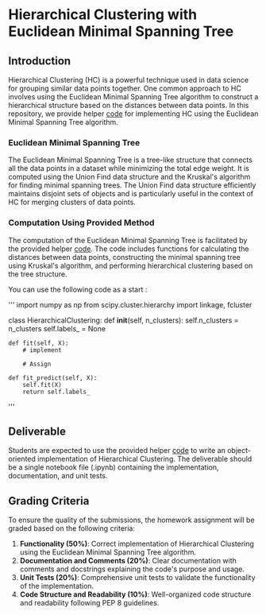 # Hierarchical Clustering with Euclidean Minimal Spanning Tree

## Introduction
Hierarchical Clustering (HC) is a powerful technique used in data science for grouping similar data points together. One common approach to HC involves using the Euclidean Minimal Spanning Tree algorithm to construct a hierarchical structure based on the distances between data points. In this repository, we provide helper [code](https://github.com/USFCA-MSDS/MSDS_689/blob/main/notebooks/hierarchical_clustering_using_MST-.ipynb) for implementing HC using the Euclidean Minimal Spanning Tree algorithm.

### Euclidean Minimal Spanning Tree
The Euclidean Minimal Spanning Tree is a tree-like structure that connects all the data points in a dataset while minimizing the total edge weight. It is computed using the Union Find data structure and the Kruskal's algorithm for finding minimal spanning trees. The Union Find data structure efficiently maintains disjoint sets of objects and is particularly useful in the context of HC for merging clusters of data points.

### Computation Using Provided Method
The computation of the Euclidean Minimal Spanning Tree is facilitated by the provided helper [code](https://github.com/USFCA-MSDS/MSDS_689/blob/main/notebooks/hierarchical_clustering_using_MST-.ipynb). The code includes functions for calculating the distances between data points, constructing the minimal spanning tree using Kruskal's algorithm, and performing hierarchical clustering based on the tree structure.

You can use the following code as a start :

'''
import numpy as np
from scipy.cluster.hierarchy import linkage, fcluster

class HierarchicalClustering:
    def __init__(self, n_clusters):
        self.n_clusters = n_clusters
        self.labels_ = None

    def fit(self, X):
        # implement
        
        # Assign

    def fit_predict(self, X):
        self.fit(X)
        return self.labels_

'''

## Deliverable
Students are expected to use the provided helper [code](https://github.com/USFCA-MSDS/MSDS_689/blob/main/notebooks/hierarchical_clustering_using_MST-.ipynb) to write an object-oriented implementation of Hierarchical Clustering. The deliverable should be a single notebook file (.ipynb) containing the implementation, documentation, and unit tests.

## Grading Criteria
To ensure the quality of the submissions, the homework assignment will be graded based on the following criteria:

1. **Functionality (50%)**: Correct implementation of Hierarchical Clustering using the Euclidean Minimal Spanning Tree algorithm.
2. **Documentation and Comments (20%)**: Clear documentation with comments and docstrings explaining the code's purpose and usage.
3. **Unit Tests (20%)**: Comprehensive unit tests to validate the functionality of the implementation.
4. **Code Structure and Readability (10%)**: Well-organized code structure and readability following PEP 8 guidelines.
